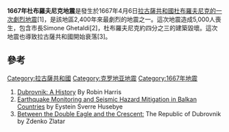 **1667年杜布羅夫尼克地震**是發生於1667年4月6日[拉古薩共和國](../Page/拉古薩共和國.md "wikilink")[杜布羅夫尼克的一次劇烈](../Page/杜布羅夫尼克.md "wikilink")[地震](../Page/地震.md "wikilink")\[1\]，是該地區2,400年來最劇烈的地震之一。這次地震造成5,000人喪生，包含市長Simone
Ghetaldi\[2\]，杜布羅夫尼克約四分之三的建築毀壞。這次地震也導致拉古薩共和國開始衰落\[3\]。

## 參考

[Category:拉古薩共和國](https://zh.wikipedia.org/wiki/Category:拉古薩共和國 "wikilink")
[Category:克罗地亚地震](https://zh.wikipedia.org/wiki/Category:克罗地亚地震 "wikilink")
[Category:1667年地震](https://zh.wikipedia.org/wiki/Category:1667年地震 "wikilink")

1.  [Dubrovnik: A
    History](https://books.google.com/books?id=9GxpAAAAMAAJ&q=1667+Dubrovnik+earthquake&dq=1667+Dubrovnik+earthquake&client=safari&cd=9)
    By Robin Harris
2.  [Earthquake Monitoring and Seismic Hazard Mitigation in Balkan
    Countries](https://books.google.com/books?id=vwK4jhvjHQkC&pg=PA86&dq=dubrovnik+earthquake+of+1667&client=safari&cd=1#v=onepage&q=dubrovnik%20earthquake%20of%201667&f=false)
    by Eystein Sverre Husebye
3.  [Between the Double Eagle and the
    Crescent:](https://books.google.com/books?id=jc9pAAAAMAAJ&q=1667+Dubrovnik+earthquake&dq=1667+Dubrovnik+earthquake&lr=&client=safari&cd=21)
    The Republic of Dubrovnik by Zdenko Zlatar